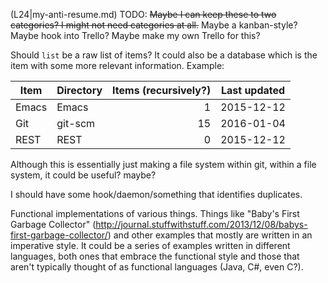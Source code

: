 (L24|my-anti-resume.md) TODO: ~~Maybe I can keep these to two categories? I might not need categories at all.~~ Maybe a kanban-style? Maybe hook into Trello? Maybe make my own Trello for this?

Should `list` be a raw list of items? It could also be a database which is the item with some more relevant information. Example:

| Item            | Directory | Items (recursively?) | Last updated |
| ----            | --------- | --------------------:|:------------:|
| Emacs           | Emacs     |                    1 |  2015-12-12  |
| Git             | git-scm   |                   15 |  2016-01-04  |
| REST            | REST      |                    0 |  2015-12-12  |

Although this is essentially just making a file system within git, within a file system, it could be useful? maybe?

I should have some hook/daemon/something that identifies duplicates.

Functional implementations of various things.
Things like "Baby's First Garbage Collector" (http://journal.stuffwithstuff.com/2013/12/08/babys-first-garbage-collector/) and other examples that mostly are written in an imperative style. It could be a series of examples written in different languages, both ones that embrace the functional style and those that aren't typically thought of as functional languages (Java, C#, even C?).
